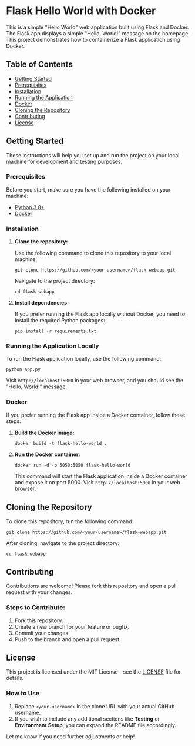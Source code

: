 
# Flask Hello World with Docker

This is a simple "Hello World" web application built using Flask and Docker. The Flask app displays a simple "Hello, World!" message on the homepage. This project demonstrates how to containerize a Flask application using Docker.

## Table of Contents

- [Getting Started](#getting-started)
- [Prerequisites](#prerequisites)
- [Installation](#installation)
- [Running the Application](#running-the-application)
- [Docker](#docker)
- [Cloning the Repository](#cloning-the-repository)
- [Contributing](#contributing)
- [License](#license)

## Getting Started

These instructions will help you set up and run the project on your local machine for development and testing purposes.

### Prerequisites

Before you start, make sure you have the following installed on your machine:

- [Python 3.8+](https://www.python.org/downloads/)
- [Docker](https://www.docker.com/get-started)

### Installation

1. **Clone the repository:**

   Use the following command to clone this repository to your local machine:

   ```
   git clone https://github.com/<your-username>/flask-webapp.git
   ```

   Navigate to the project directory:

   ```
   cd flask-webapp
   ```

2. **Install dependencies:**

   If you prefer running the Flask app locally without Docker, you need to install the required Python packages:

   ```
   pip install -r requirements.txt
   ```

### Running the Application Locally

To run the Flask application locally, use the following command:

```
python app.py
```

Visit `http://localhost:5000` in your web browser, and you should see the "Hello, World!" message.

### Docker

If you prefer running the Flask app inside a Docker container, follow these steps:

1. **Build the Docker image:**

   ```
   docker build -t flask-hello-world .
   ```

2. **Run the Docker container:**

   ```
   docker run -d -p 5050:5050 flask-hello-world
   ```

   This command will start the Flask application inside a Docker container and expose it on port 5000. Visit `http://localhost:5000` in your web browser.

## Cloning the Repository

To clone this repository, run the following command:

```
git clone https://github.com/<your-username>/flask-webapp.git
```

After cloning, navigate to the project directory:

```
cd flask-webapp
```

## Contributing

Contributions are welcome! Please fork this repository and open a pull request with your changes.

### Steps to Contribute:

1. Fork this repository.
2. Create a new branch for your feature or bugfix.
3. Commit your changes.
4. Push to the branch and open a pull request.

## License

This project is licensed under the MIT License - see the [LICENSE](LICENSE) file for details.


### How to Use

1. Replace `<your-username>` in the clone URL with your actual GitHub username.
2. If you wish to include any additional sections like **Testing** or **Environment Setup**, you can expand the README file accordingly.

Let me know if you need further adjustments or help!
